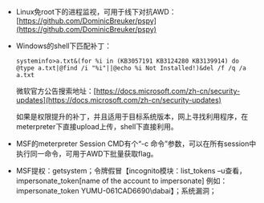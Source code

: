 - Linux免root下的进程监视，可用于线下对抗AWD：[https://github.com/DominicBreuker/pspy](https://github.com/DominicBreuker/pspy)

- Windows的shell下匹配补丁：

  ```
  systeminfo>a.txt&(for %i in (KB3057191 KB3124280 KB3139914) do @type a.txt|@find /i "%i"||@echo %i Not Installed!)&del /f /q /a a.txt
  ```

  微软官方公告搜索地址：[https://docs.microsoft.com/zh-cn/security-updates](https://docs.microsoft.com/zh-cn/security-updates)

  如果是权限提升的补丁，并且适用于目标系统版本，网上寻找利用程序，在meterpreter下直接upload上传，shell下直接利用。

- MSF的meterpreter Session CMD有个“-c 命令”参数，可以在所有session中执行同一命令，可用于AWD下批量获取flag。

- MSF提权：getsystem；令牌假冒【incognito模块：list_tokens –u查看，impersonate_token[name of the account to impersonate] 例如：impersonate_token YUMU-061CAD6690\dabai】；系统漏洞；